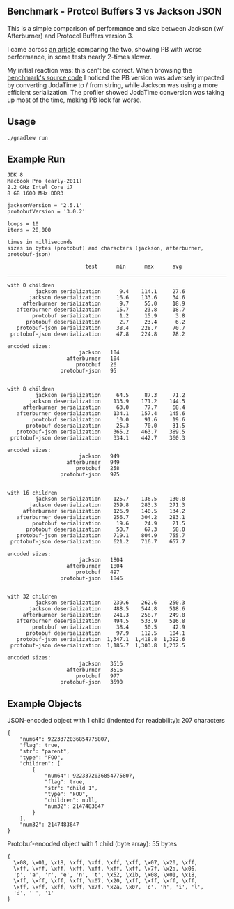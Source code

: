 
Benchmark - Protcol Buffers 3 vs Jackson JSON
------

This is a simple comparison of performance and size between 
Jackson (w/ Afterburner) and Protocol Buffers version 3.


I came across [an article][article] comparing the two, showing PB with worse performance, in
some tests nearly 2-times slower. 
 
My initial reaction was: this can't be correct.  When browsing the [benchmark's
source code][source] I noticed the PB version was adversely impacted by converting
JodaTime to / from string, while Jackson was using a more efficient
serialization.  The profiler showed JodaTime conversion was taking up most of
the time, making PB look far worse.

Usage
-----

    ./gradlew run


Example Run
-----

    JDK 8
    Macbook Pro (early-2011)
    2.2 GHz Intel Core i7
    8 GB 1600 MHz DDR3
    
    jacksonVersion = '2.5.1'
    protobufVersion = '3.0.2'

    loops = 10
    iters = 20,000

    times in milliseconds
    sizes in bytes (protobuf) and characters (jackson, afterburner, protobuf-json)

                             test      min      max      avg
------------------------------------------------------------

    with 0 children
             jackson serialization      9.4    114.1     27.6
           jackson deserialization     16.6    133.6     34.6
         afterburner serialization      9.7     55.0     18.9
       afterburner deserialization     15.7     23.8     18.7
            protobuf serialization      1.2     15.9      3.8
          protobuf deserialization      2.7     23.4      6.2
       protobuf-json serialization     38.4    228.7     70.7
     protobuf-json deserialization     47.8    224.8     78.2
    
    encoded sizes:
                           jackson   104
                       afterburner   104
                          protobuf   26
                     protobuf-json   95
    
    
    with 8 children
             jackson serialization     64.5     87.3     71.2
           jackson deserialization    133.9    171.2    144.5
         afterburner serialization     63.0     77.7     68.4
       afterburner deserialization    134.1    157.4    145.6
            protobuf serialization     10.0     91.6     19.6
          protobuf deserialization     25.3     70.0     31.5
       protobuf-json serialization    365.2    463.7    389.5
     protobuf-json deserialization    334.1    442.7    360.3
    
    encoded sizes:
                           jackson   949
                       afterburner   949
                          protobuf   258
                     protobuf-json   975
    
    
    with 16 children
             jackson serialization    125.7    136.5    130.8
           jackson deserialization    259.8    283.3    271.3
         afterburner serialization    126.9    140.5    134.2
       afterburner deserialization    256.7    304.2    283.1
            protobuf serialization     19.6     24.9     21.5
          protobuf deserialization     50.7     67.3     58.0
       protobuf-json serialization    719.1    804.9    755.7
     protobuf-json deserialization    621.2    716.7    657.7
    
    encoded sizes:
                           jackson   1804
                       afterburner   1804
                          protobuf   497
                     protobuf-json   1846
    
    
    with 32 children
             jackson serialization    239.6    262.6    250.3
           jackson deserialization    488.5    544.8    518.6
         afterburner serialization    241.3    258.7    249.8
       afterburner deserialization    494.5    533.9    516.8
            protobuf serialization     38.4     50.5     42.9
          protobuf deserialization     97.9    112.5    104.1
       protobuf-json serialization  1,347.1  1,418.8  1,392.6
     protobuf-json deserialization  1,185.7  1,303.8  1,232.5
    
    encoded sizes:
                           jackson   3516
                       afterburner   3516
                          protobuf   977
                     protobuf-json   3590

Example Objects
-----

JSON-encoded object with 1 child (indented for readability): 207 characters

    {
        "num64": 9223372036854775807,
        "flag": true,
        "str": "parent",
        "type": "FOO",
        "children": [
            {
                "num64": 9223372036854775807,
                "flag": true,
                "str": "child 1",
                "type": "FOO",
                "children": null,
                "num32": 2147483647
            }
        ],
        "num32": 2147483647
    }

Protobuf-encoded object with 1 child (byte array): 55 bytes

    { 
      \x08, \x01, \x18, \xff, \xff, \xff, \xff, \x07, \x20, \xff, 
      \xff, \xff, \xff, \xff, \xff, \xff, \xff, \x7f, \x2a, \x06, 
      'p', 'a', 'r', 'e', 'n', 't', \x52, \x1b, \x08, \x01, \x18, 
      \xff, \xff, \xff, \xff, \x07, \x20, \xff, \xff, \xff, \xff, 
      \xff, \xff, \xff, \xff, \x7f, \x2a, \x07, 'c', 'h', 'i', 'l', 
      'd', ' ', '1' 
    }


[article]: http://technicalrex.com/2015/02/27/performance-playground-jackson-vs-protocol-buffers-part-2/
[source]: http://github.com/egillespie/performance-playground 


